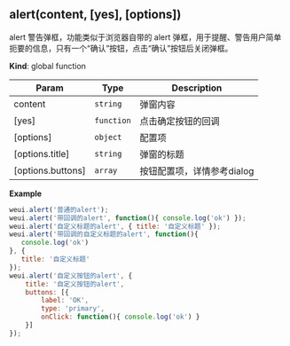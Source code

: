 <a name="alert"></a>

## alert(content, [yes], [options])
alert 警告弹框，功能类似于浏览器自带的 alert 弹框，用于提醒、警告用户简单扼要的信息，只有一个“确认”按钮，点击“确认”按钮后关闭弹框。

**Kind**: global function  

| Param | Type | Description |
| --- | --- | --- |
| content | <code>string</code> | 弹窗内容 |
| [yes] | <code>function</code> | 点击确定按钮的回调 |
| [options] | <code>object</code> | 配置项 |
| [options.title] | <code>string</code> | 弹窗的标题 |
| [options.buttons] | <code>array</code> | 按钮配置项，详情参考dialog |

**Example**  
```js
weui.alert('普通的alert');
weui.alert('带回调的alert', function(){ console.log('ok') });
weui.alert('自定义标题的alert', { title: '自定义标题' });
weui.alert('带回调的自定义标题的alert', function(){
   console.log('ok')
}, {
   title: '自定义标题'
});
weui.alert('自定义按钮的alert', {
    title: '自定义按钮的alert',
    buttons: [{
        label: 'OK',
        type: 'primary',
        onClick: function(){ console.log('ok') }
    }]
});
```

